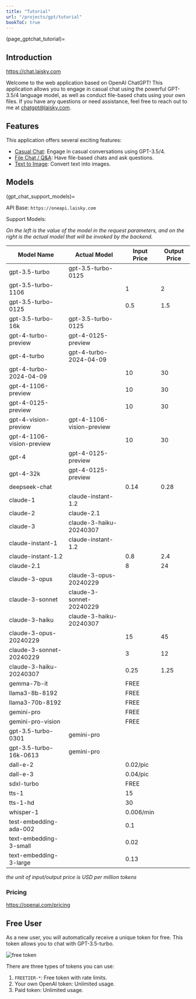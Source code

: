 ```yaml
---
title: "Tutorial"
url: "/projects/gpt/tutorial"
bookToC: true
---
```


(page_gptchat_tutorial)=

## Introduction

<https://chat.laisky.com>

Welcome to the web application based on OpenAI ChatGPT! This application allows you to engage in casual chat using the powerful GPT-3.5/4 language model, as well as conduct file-based chats using your own files. If you have any questions or need assistance, feel free to reach out to me at <chatgpt@laisky.com>.

## Features

This application offers several exciting features:

- [Casual Chat](@page_casual_chat): Engage in casual conversations using GPT-3.5/4.
- [File Chat / Q&amp;A](@page_file_chat): Have file-based chats and ask questions.
- [Text to Image](@page_file_image): Convert text into images.

## Models

(gpt_chat_support_models)=

API Base: `https://oneapi.laisky.com`

Support Models:

_On the left is the value of the model in the request parameters, and on the right is the actual model that will be invoked by the backend._

| Model Name                | Actual Model              | Input Price | Output Price |
| ------------------------- | ------------------------- | ----------- | ------------ |
| gpt-3.5-turbo             | gpt-3.5-turbo-0125        |             |              |
| gpt-3.5-turbo-1106        |                           | 1           | 2            |
| gpt-3.5-turbo-0125        |                           | 0.5         | 1.5          |
| gpt-3.5-turbo-16k         | gpt-3.5-turbo-0125        |             |              |
| gpt-4-turbo-preview       | gpt-4-0125-preview        |             |              |
| gpt-4-turbo               | gpt-4-turbo-2024-04-09    |             |              |
| gpt-4-turbo-2024-04-09    |                           | 10          | 30           |
| gpt-4-1106-preview        |                           | 10          | 30           |
| gpt-4-0125-preview        |                           | 10          | 30           |
| gpt-4-vision-preview      | gpt-4-1106-vision-preview |             |              |
| gpt-4-1106-vision-preview |                           | 10          | 30           |
| gpt-4                     | gpt-4-0125-preview        |             |              |
| gpt-4-32k                 | gpt-4-0125-preview        |             |              |
| deepseek-chat             |                           | 0.14        | 0.28         |
| claude-1                  | claude-instant-1.2        |             |              |
| claude-2                  | claude-2.1                |             |              |
| claude-3                  | claude-3-haiku-20240307   |             |              |
| claude-instant-1          | claude-instant-1.2        |             |              |
| claude-instant-1.2        |                           | 0.8         | 2.4          |
| claude-2.1                |                           | 8           | 24           |
| claude-3-opus             | claude-3-opus-20240229    |             |              |
| claude-3-sonnet           | claude-3-sonnet-20240229  |             |              |
| claude-3-haiku            | claude-3-haiku-20240307   |             |              |
| claude-3-opus-20240229    |                           | 15          | 45           |
| claude-3-sonnet-20240229  |                           | 3           | 12           |
| claude-3-haiku-20240307   |                           | 0.25        | 1.25         |
| gemma-7b-it               |                           | FREE        |              |
| llama3-8b-8192            |                           | FREE        |              |
| llama3-70b-8192           |                           | FREE        |              |
| gemini-pro                |                           | FREE        |              |
| gemini-pro-vision         |                           | FREE        |              |
| gpt-3.5-turbo-0301        | gemini-pro                |             |              |
| gpt-3.5-turbo-16k-0613    | gemini-pro                |             |              |
| dall-e-2                  |                           | 0.02/pic    |              |
| dall-e-3                  |                           | 0.04/pic    |              |
| sdxl-turbo                |                           | FREE        |              |
| tts-1                     |                           | 15          |              |
| tts-1-hd                  |                           | 30          |              |
| whisper-1                 |                           | 0.006/min   |              |
| test-embedding-ada-002    |                           | 0.1         |              |
| text-embedding-3-small    |                           | 0.02        |              |
| text-embedding-3-large    |                           | 0.13        |              |

_the unit of input/output price is USD per million tokens_

### Pricing

<https://openai.com/pricing>

## Free User

As a new user, you will automatically receive a unique token for free. This token allows you to chat with GPT-3.5-turbo.

![free token](https://s3.laisky.com/uploads/2023/09/free-token.png)

There are three types of tokens you can use:

1. `FREETIER-*`: Free token with rate limits.
2. Your own OpenAI token: Unlimited usage.
3. Paid token: Unlimited usage.
